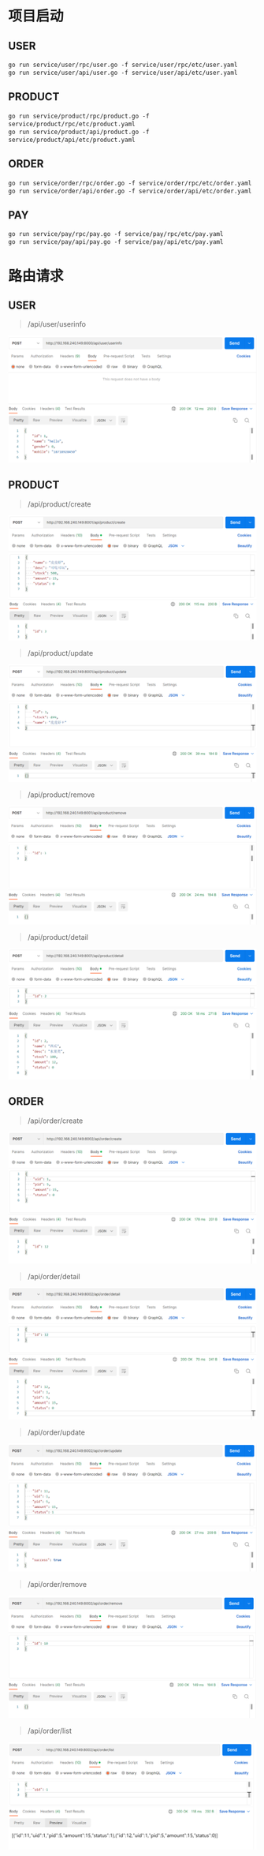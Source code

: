 # 项目启动

## USER

```shell
go run service/user/rpc/user.go -f service/user/rpc/etc/user.yaml
go run service/user/api/user.go -f service/user/api/etc/user.yaml
```

## PRODUCT

```shell
go run service/product/rpc/product.go -f service/product/rpc/etc/product.yaml
go run service/product/api/product.go -f service/product/api/etc/product.yaml
```

## ORDER

```shell
go run service/order/rpc/order.go -f service/order/rpc/etc/order.yaml
go run service/order/api/order.go -f service/order/api/etc/order.yaml
```

## PAY

```shell
go run service/pay/rpc/pay.go -f service/pay/rpc/etc/pay.yaml
go run service/pay/api/pay.go -f service/pay/api/etc/pay.yaml
```

# 路由请求

## USER

> /api/user/userinfo

![userinfo](../picture/userinfo.png)

## PRODUCT

> /api/product/create

![create](../picture/create.png)

> /api/product/update

![update](../picture/update.png)

> /api/product/remove

![remove](../picture/remove.png)

> /api/product/detail

![detail](../picture/detail.png)

## ORDER

> /api/order/create

![detail](../picture/order_create.png)

> /api/order/detail

![detail](../picture/order_detail.png)

> /api/order/update

![detail](../picture/order_update.png)

> /api/order/remove

![detail](../picture/order_remove.png)

> /api/order/list

![detail](../picture/order_list.png)